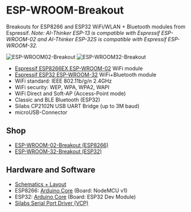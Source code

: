 # ESP-WROOM-Breakout
Breakouts for ESP8266 and ESP32 WiFi/WLAN + Bluetooth modules from Espressif.
*Note: AI-Thinker ESP-13 is compatible with Espressif ESP-WROOM-02 and AI-Thinker ESP-32S is compatible with Espressif ESP-WROOM-32.*

![ESP-WROOM02-Breakout](https://github.com/watterott/ESP-WROOM-Breakout/raw/master/hardware/ESP-WROOM02-Breakout_v10.jpg)
![ESP-WROOM32-Breakout](https://github.com/watterott/ESP-WROOM-Breakout/raw/master/hardware/ESP-WROOM32-Breakout_v11.jpg)

* [Espressif ESP8266EX ESP-WROOM-02](http://espressif.com/en/products/hardware/esp8266ex/overview) WiFi module
* [Espressif ESP32 ESP-WROOM-32](http://espressif.com/en/products/hardware/esp32/overview) WiFi+Bluetooth module
* WiFi standard: IEEE 802.11b/g/n 2.4GHz
* WiFi security: WEP, WPA, WPA2, WAPI
* WiFi Direct and Soft-AP (Access-Point mode)
* Classic and BLE Bluetooth (ESP32)
* Silabs CP2102N USB UART Bridge (up to 3M baud)
* microUSB-Connector


## Shop
* [ESP-WROOM-02-Breakout (ESP8266)](http://www.watterott.com/en/ESP-WROOM02-Breakout)
* [ESP-WROOM-32-Breakout (ESP32)](http://www.watterott.com/en/ESP-WROOM32-Breakout)


## Hardware and Software
* [Schematics + Layout](https://github.com/watterott/ESP-WROOM-Breakout/tree/master/hardware)
* ESP8266: [Arduino Core](https://github.com/esp8266/Arduino) (Board: NodeMCU v1)
* ESP32: [Arduino Core](https://github.com/espressif/arduino-esp32) (Board: ESP32 Dev Module)
* [Silabs Serial Port Driver (VCP)](http://www.silabs.com/products/mcu/pages/usbtouartbridgevcpdrivers.aspx)

